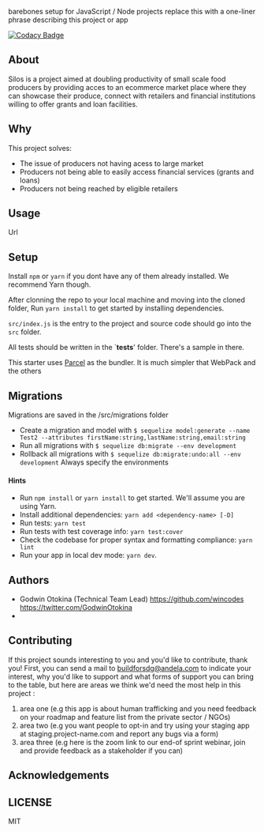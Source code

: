 barebones setup for JavaScript / Node projects replace this with a one-liner phrase describing this project or app

[![Codacy Badge](https://img.shields.io/badge/Code%20Quality-D-red)](https://img.shields.io/badge/Code%20Quality-D-red)


## About

Silos is  a project aimed at doubling productivity of small scale food producers by providing acces to an ecommerce market place where they can showcase their produce, connect with retailers and financial institutions willing to offer grants and loan facilities.


## Why

This project solves:
- The issue of producers not having acess to large market
- Producers not being able to easily access financial services (grants and loans)
- Producers not being reached by eligible retailers

## Usage
 Url


## Setup

Install `npm` or `yarn` if you dont have any of them already installed. We recommend Yarn though.

After clonning the repo to your local machine and moving into the cloned folder, Run `yarn install` to get started by installing dependencies. 

`src/index.js` is the entry to the project and source code should go into the `src` folder.

All tests should be written in the `__tests__' folder. There's a sample in there.

This starter uses [Parcel](https://parceljs.org/getting_started.html) as the bundler. It is much simpler that WebPack and the others

## Migrations

Migrations are saved in the /src/migrations folder
- Create a migration and model with `$ sequelize model:generate --name Test2 --attributes firstName:string,lastName:string,email:string`
- Run all migrations with `$ sequelize db:migrate --env development`
- Rollback all migrations with `$ sequelize db:migrate:undo:all --env development`
Always specify the environments

#### Hints

- Run `npm install` or `yarn install` to get started. We'll assume you are using Yarn.
- Install additional dependencies: `yarn add <dependency-name> [-D]`
- Run tests: `yarn test`
- Run tests with test coverage info: `yarn test:cover`
- Check the codebase for proper syntax and formatting compliance: `yarn lint`
- Run your app in local dev mode: `yarn dev`. 

## Authors

- Godwin Otokina (Technical Team Lead) https://github.com/wincodes https://twitter.com/GodwinOtokina
-

## Contributing
If this project sounds interesting to you and you'd like to contribute, thank you!
First, you can send a mail to buildforsdg@andela.com to indicate your interest, why you'd like to support and what forms of support you can bring to the table, but here are areas we think we'd need the most help in this project :
1.  area one (e.g this app is about human trafficking and you need feedback on your roadmap and feature list from the private sector / NGOs)
2.  area two (e.g you want people to opt-in and try using your staging app at staging.project-name.com and report any bugs via a form)
3.  area three (e.g here is the zoom link to our end-of sprint webinar, join and provide feedback as a stakeholder if you can)

## Acknowledgements



## LICENSE
MIT

